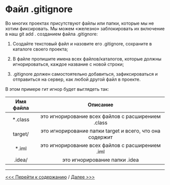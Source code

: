 # **Файл .gitignore**

Во многих проектах присутствуют файлы или папки, которые мы не хотим фиксировать. Мы можем «железно» заблокировать их включение в наш git add . созданием файла .gitignore:

1. Создайте текстовый файл и назовите его .gitignore, сохраните в каталоге своего проекта;

9. В файле пропишите имена всех файлов/каталогов, которые должны игнорироваться, каждое название с новой строки;

7. .gitignore должен самостоятельно добавиться, зафиксироваться и отправиться на сервер, как любой другой файл в проекте.

В этом примере гит игнор будет выглядеть так:

| **Имя файла** | **Описание** |
|:---------:|:--------:|
| *.class | это игнорирование всех файлов с расширением .class |
| target/ | это игнорирование папки target и всего, что она содержит |
| *.iml |  это игнорирование всех файлов с расширением .iml |
| .idea/ | это игнорирование папки .idea |
---
[<<< Перейти к содержанию](./readme.md) / [Далее >>>](./11_END.md)